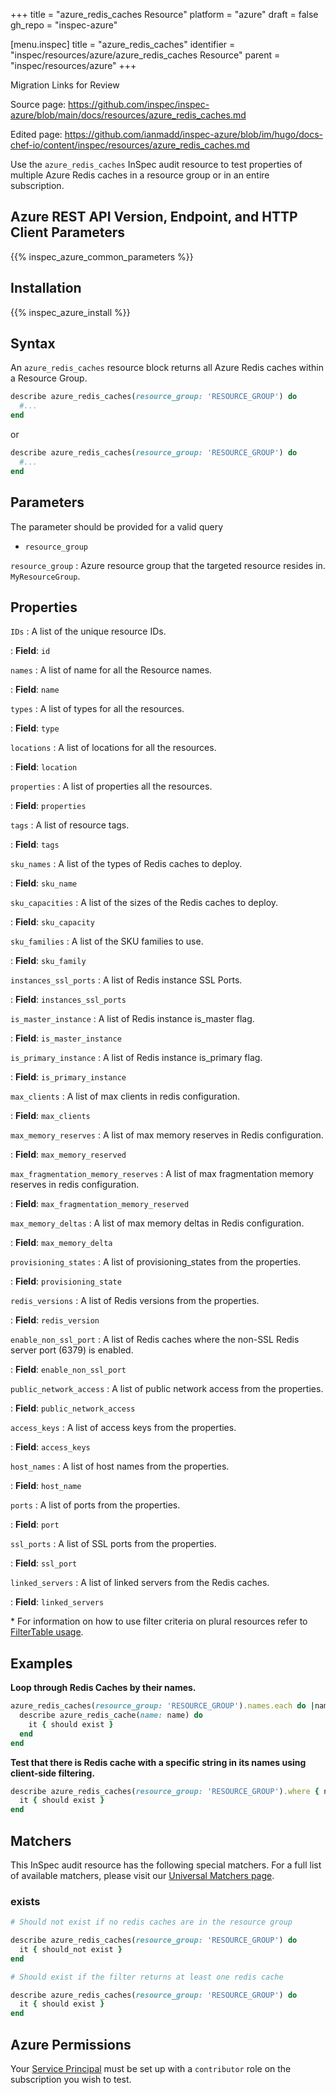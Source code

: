 +++
title = "azure_redis_caches Resource"
platform = "azure"
draft = false
gh_repo = "inspec-azure"

[menu.inspec]
title = "azure_redis_caches"
identifier = "inspec/resources/azure/azure_redis_caches Resource"
parent = "inspec/resources/azure"
+++

<div class="admonition-note">
<p class="admonition-note-title">Migration Links for Review</p>
<div class="admonition-note-text">
<p>Source page: <a href="https://github.com/inspec/inspec-azure/blob/main/docs/resources/azure_redis_caches.md">https://github.com/inspec/inspec-azure/blob/main/docs/resources/azure_redis_caches.md</a></p>
<p>Edited page: <a href="https://github.com/ianmadd/inspec-azure/blob/im/hugo/docs-chef-io/content/inspec/resources/azure_redis_caches.md">https://github.com/ianmadd/inspec-azure/blob/im/hugo/docs-chef-io/content/inspec/resources/azure_redis_caches.md</a></p>
</div>
</div>


Use the `azure_redis_caches` InSpec audit resource to test properties of multiple Azure Redis caches in a resource group or in an entire subscription.

## Azure REST API Version, Endpoint, and HTTP Client Parameters

{{% inspec_azure_common_parameters %}}

## Installation

{{% inspec_azure_install %}}

## Syntax

An `azure_redis_caches` resource block returns all Azure Redis caches within a Resource Group.

```ruby
describe azure_redis_caches(resource_group: 'RESOURCE_GROUP') do
  #...
end
```

or

```ruby
describe azure_redis_caches(resource_group: 'RESOURCE_GROUP') do
  #...
end
```

## Parameters

The parameter should be provided for a valid query

- `resource_group`

`resource_group`
: Azure resource group that the targeted resource resides in. `MyResourceGroup`.

## Properties

`IDs`
: A list of the unique resource IDs.

: **Field**: `id`

`names`
: A list of name for all the Resource names.

: **Field**: `name`

`types`
: A list of types for all the resources.

: **Field**: `type`

`locations`
: A list of locations for all the resources.

: **Field**: `location`

`properties`
: A list of properties all the resources.

: **Field**: `properties`

`tags`
: A list of resource tags.

: **Field**: `tags`

`sku_names`
: A list of the types of Redis caches to deploy.

: **Field**: `sku_name`

`sku_capacities`
: A list of the sizes of the Redis caches to deploy.

: **Field**: `sku_capacity`

`sku_families`
: A list of the SKU families to use.

: **Field**: `sku_family`

`instances_ssl_ports`
: A list of Redis instance SSL Ports.

: **Field**: `instances_ssl_ports`

`is_master_instance`
: A list of Redis instance is_master flag.

: **Field**: `is_master_instance`

`is_primary_instance`
: A list of Redis instance is_primary flag.

: **Field**: `is_primary_instance`

`max_clients`
: A list of max clients in redis configuration.

: **Field**: `max_clients`

`max_memory_reserves`
: A list of max memory reserves in Redis configuration.

: **Field**: `max_memory_reserved`

`max_fragmentation_memory_reserves`
: A list of max fragmentation memory reserves in redis configuration.

: **Field**: `max_fragmentation_memory_reserved`

`max_memory_deltas`
: A list of max memory deltas in Redis configuration.

: **Field**: `max_memory_delta`

`provisioning_states`
: A list of provisioning_states from the properties.

: **Field**: `provisioning_state`

`redis_versions`
: A list of Redis versions from the properties.

: **Field**: `redis_version`

`enable_non_ssl_port`
: A list of Redis caches where the non-SSL Redis server port (6379) is enabled.

: **Field**: `enable_non_ssl_port`

`public_network_access`
: A list of public network access from the properties.

: **Field**: `public_network_access`

`access_keys`
: A list of access keys from the properties.

: **Field**: `access_keys`

`host_names`
: A list of host names from the properties.

: **Field**: `host_name`

`ports`
: A list of ports from the properties.

: **Field**: `port`

`ssl_ports`
: A list of SSL ports from the properties.

: **Field**: `ssl_port`

`linked_servers`
: A list of linked servers from the Redis caches.

: **Field**: `linked_servers`

<superscript>*</superscript> For information on how to use filter criteria on plural resources refer to [FilterTable usage](https://github.com/inspec/inspec/blob/master/dev-docs/filtertable-usage.md).

## Examples

**Loop through Redis Caches by their names.**

```ruby
azure_redis_caches(resource_group: 'RESOURCE_GROUP').names.each do |name|
  describe azure_redis_cache(name: name) do
    it { should exist }
  end
end
```

**Test that there is Redis cache with a specific string in its names using client-side filtering.**

```ruby
describe azure_redis_caches(resource_group: 'RESOURCE_GROUP').where { name.include?('spec-client') } do
  it { should exist }
end
```

## Matchers

This InSpec audit resource has the following special matchers. For a full list of available matchers, please visit our [Universal Matchers page](https://www.inspec.io/docs/reference/matchers/).

### exists

```ruby
# Should not exist if no redis caches are in the resource group

describe azure_redis_caches(resource_group: 'RESOURCE_GROUP') do
  it { should_not exist }
end

# Should exist if the filter returns at least one redis cache

describe azure_redis_caches(resource_group: 'RESOURCE_GROUP') do
  it { should exist }
end
```

## Azure Permissions

Your [Service Principal](https://docs.microsoft.com/en-us/azure/azure-resource-manager/resource-group-create-service-principal-portal) must be set up with a `contributor` role on the subscription you wish to test.
